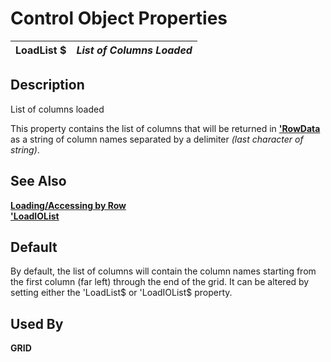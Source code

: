 # Control Object Properties

**LoadList $** |  **_List of Columns Loaded_**  
---|---  
  
## Description

List of columns loaded

This property contains the list of columns that will be returned in **['RowData](rowdata_.md)** as a string of column names separated by a delimiter _(last character of string)_.

## See Also

[**Loading/Accessing by Row**](../control_object_properties/grid_by_row.md)  
[**'LoadIOList**](loadiolist_.md)

## Default

By default, the list of columns will contain the column names starting from the first column (far left) through the end of the grid. It can be altered by setting either the 'LoadList$ or 'LoadIOList$ property.

## Used By 

**GRID**

